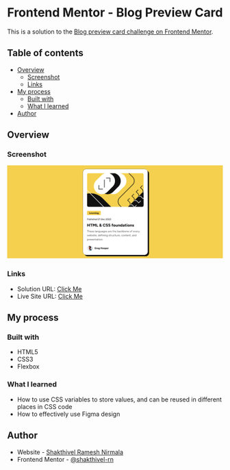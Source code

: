 # Frontend Mentor - Blog Preview Card

This is a solution to the [Blog preview card challenge on Frontend Mentor](https://www.frontendmentor.io/challenges/blog-preview-card-ckPaj01IcS).

## Table of contents

- [Overview](#overview)
  - [Screenshot](#screenshot)
  - [Links](#links)
- [My process](#my-process)
  - [Built with](#built-with)
  - [What I learned](#what-i-learned)
- [Author](#author)

## Overview

### Screenshot

![Application Image](./assets//images/blog-preview-card.png)

### Links

- Solution URL: [Click Me](https://github.com/shakthivel-rn/blog-preview-card)
- Live Site URL: [Click Me](https://shakthivel-rn.github.io/blog-preview-card/)

## My process

### Built with

- HTML5
- CSS3
- Flexbox

### What I learned

- How to use CSS variables to store values, and can be reused in different places in CSS code
- How to effectively use Figma design

## Author

- Website - [Shakthivel Ramesh Nirmala](https://shakthivel-portfolio.vercel.app/)
- Frontend Mentor - [@shakthivel-rn](https://www.frontendmentor.io/profile/shakthivel-rn)

